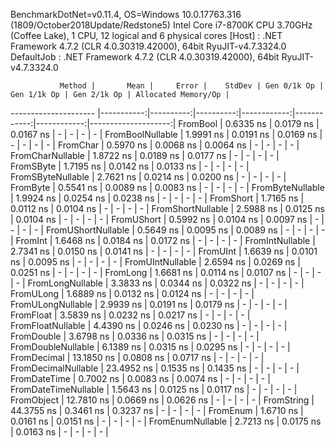 
BenchmarkDotNet=v0.11.4, OS=Windows 10.0.17763.316 (1809/October2018Update/Redstone5)
Intel Core i7-8700K CPU 3.70GHz (Coffee Lake), 1 CPU, 12 logical and 6 physical cores
  [Host]     : .NET Framework 4.7.2 (CLR 4.0.30319.42000), 64bit RyuJIT-v4.7.3324.0
  DefaultJob : .NET Framework 4.7.2 (CLR 4.0.30319.42000), 64bit RyuJIT-v4.7.3324.0


               Method |       Mean |     Error |    StdDev | Gen 0/1k Op | Gen 1/1k Op | Gen 2/1k Op | Allocated Memory/Op |
--------------------- |-----------:|----------:|----------:|------------:|------------:|------------:|--------------------:|
             FromBool |  0.6335 ns | 0.0179 ns | 0.0167 ns |           - |           - |           - |                   - |
     FromBoolNullable |  1.9991 ns | 0.0191 ns | 0.0169 ns |           - |           - |           - |                   - |
             FromChar |  0.5970 ns | 0.0068 ns | 0.0064 ns |           - |           - |           - |                   - |
     FromCharNullable |  1.8722 ns | 0.0189 ns | 0.0177 ns |           - |           - |           - |                   - |
            FromSByte |  1.7195 ns | 0.0142 ns | 0.0133 ns |           - |           - |           - |                   - |
    FromSByteNullable |  2.7621 ns | 0.0214 ns | 0.0200 ns |           - |           - |           - |                   - |
             FromByte |  0.5541 ns | 0.0089 ns | 0.0083 ns |           - |           - |           - |                   - |
     FromByteNullable |  1.9924 ns | 0.0254 ns | 0.0238 ns |           - |           - |           - |                   - |
            FromShort |  1.7165 ns | 0.0112 ns | 0.0104 ns |           - |           - |           - |                   - |
    FromShortNullable |  2.5988 ns | 0.0125 ns | 0.0104 ns |           - |           - |           - |                   - |
           FromUShort |  0.5992 ns | 0.0104 ns | 0.0097 ns |           - |           - |           - |                   - |
   FromUShortNullable |  0.5649 ns | 0.0095 ns | 0.0089 ns |           - |           - |           - |                   - |
              FromInt |  1.6468 ns | 0.0184 ns | 0.0172 ns |           - |           - |           - |                   - |
      FromIntNullable |  2.7341 ns | 0.0150 ns | 0.0141 ns |           - |           - |           - |                   - |
             FromUInt |  1.6639 ns | 0.0101 ns | 0.0095 ns |           - |           - |           - |                   - |
     FromUIntNullable |  2.6594 ns | 0.0269 ns | 0.0251 ns |           - |           - |           - |                   - |
             FromLong |  1.6681 ns | 0.0114 ns | 0.0107 ns |           - |           - |           - |                   - |
     FromLongNullable |  3.3833 ns | 0.0344 ns | 0.0322 ns |           - |           - |           - |                   - |
            FromULong |  1.6889 ns | 0.0132 ns | 0.0124 ns |           - |           - |           - |                   - |
    FromULongNullable |  2.9939 ns | 0.0191 ns | 0.0179 ns |           - |           - |           - |                   - |
            FromFloat |  3.5839 ns | 0.0232 ns | 0.0217 ns |           - |           - |           - |                   - |
    FromFloatNullable |  4.4390 ns | 0.0246 ns | 0.0230 ns |           - |           - |           - |                   - |
           FromDouble |  3.6798 ns | 0.0336 ns | 0.0315 ns |           - |           - |           - |                   - |
   FromDoubleNullable |  6.1389 ns | 0.0315 ns | 0.0295 ns |           - |           - |           - |                   - |
          FromDecimal | 13.1850 ns | 0.0808 ns | 0.0717 ns |           - |           - |           - |                   - |
  FromDecimalNullable | 23.4952 ns | 0.1535 ns | 0.1435 ns |           - |           - |           - |                   - |
         FromDateTime |  0.7002 ns | 0.0083 ns | 0.0074 ns |           - |           - |           - |                   - |
 FromDateTimeNullable |  1.5643 ns | 0.0125 ns | 0.0117 ns |           - |           - |           - |                   - |
           FromObject | 12.7810 ns | 0.0669 ns | 0.0626 ns |           - |           - |           - |                   - |
           FromString | 44.3755 ns | 0.3461 ns | 0.3237 ns |           - |           - |           - |                   - |
             FromEnum |  1.6710 ns | 0.0161 ns | 0.0151 ns |           - |           - |           - |                   - |
     FromEnumNullable |  2.7213 ns | 0.0175 ns | 0.0163 ns |           - |           - |           - |                   - |

